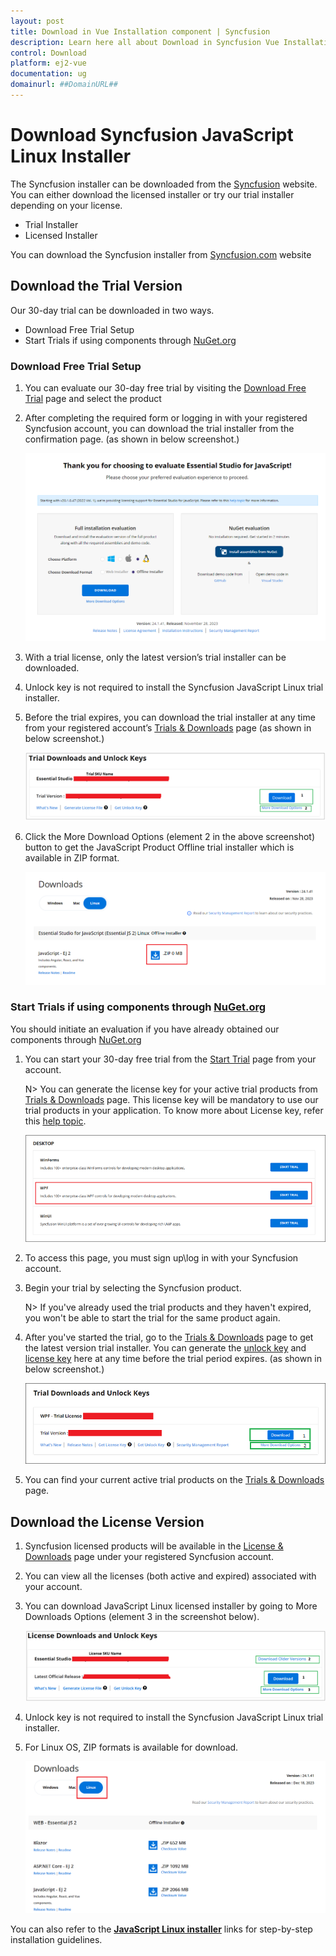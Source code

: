 ```yaml
---
layout: post
title: Download in Vue Installation component | Syncfusion
description: Learn here all about Download in Syncfusion Vue Installation component of Syncfusion Essential JS 2 and more.
control: Download 
platform: ej2-vue
documentation: ug
domainurl: ##DomainURL##
---
```


# Download Syncfusion JavaScript Linux Installer

The Syncfusion installer can be downloaded from the [Syncfusion](https://www.syncfusion.com/) website. You can either download the licensed installer or try our trial installer depending on your license.

   -	Trial Installer
   -	Licensed Installer

You can download the Syncfusion installer from [Syncfusion.com](https://www.syncfusion.com/) website 

## Download the Trial Version

Our 30-day trial can be downloaded in two ways.

* Download Free Trial Setup
* Start Trials if using components through [NuGet.org](https://www.nuget.org/packages?q=syncfusion)


### Download Free Trial Setup

1. You can evaluate our 30-day free trial by visiting the [Download Free Trial](https://www.syncfusion.com/downloads) page and select the product
2. After completing the required form or logging in with your registered Syncfusion account, you can download the trial installer from the confirmation page. (as shown in below screenshot.)

   ![Trial and downloads of Syncfusion JavaScript](images/trial-confirmation.png)
   
3. With a trial license, only the latest version’s trial installer can be downloaded.
4. Unlock key is not required to install the Syncfusion JavaScript Linux trial installer.
5. Before the trial expires, you can download the trial installer at any time from your registered account’s [Trials & Downloads](https://www.syncfusion.com/account/manage-trials/downloads) page (as shown in below screenshot.)
 
   ![Trial and downloads of Syncfusion JavaScript](images/trial-download.png)

6. Click the More Download Options (element 2 in the above screenshot) button to get the JavaScript Product Offline trial installer which is available in ZIP format.

   ![License and downloads of Syncfusion JavaScript](images/start-trial-download-offline-installer.png)

### Start Trials if using components through [NuGet.org](https://www.nuget.org/packages?q=syncfusion)

You should initiate an evaluation if you have already obtained our components through [NuGet.org](https://www.nuget.org/packages?q=syncfusion)

1. You can start your 30-day free trial from the [Start Trial](https://www.syncfusion.com/account/manage-trials/start-trials) page from your account.

   N> You can generate the license key for your active trial products from [Trials & Downloads](https://www.syncfusion.com/account/manage-trials/downloads) page. This license key will be mandatory to use our trial products in your application. To know more about License key, refer this [help topic](https://help.syncfusion.com/common/essential-studio/licensing/overview).
	
    ![Trial and downloads of Syncfusion JavaScript](images/start-trial-download.png)
   
2. To access this page, you must sign up\log in with your Syncfusion account.
3. Begin your trial by selecting the Syncfusion product. 

   N> If you've already used the trial products and they haven't expired, you won't be able to start the trial for the same product again.

4. After you've started the trial, go to the [Trials & Downloads](https://www.syncfusion.com/account/manage-trials/downloads) page to get the latest version trial installer. You can generate the [unlock key](https://www.syncfusion.com/kb/8069/how-to-generate-unlock-key-for-essentials-studio-products) and [license key](https://ej2.syncfusion.com/vue/documentation/licensing/license-key-generation) here at any time before the trial period expires. (as shown in below screenshot.)

   ![License and downloads of Syncfusion JavaScript](images/start-trial-download-installer.png)

5. You can find your current active trial products on the [Trials & Downloads](https://www.syncfusion.com/account/manage-trials/downloads) page.
   

## Download the License Version

1. Syncfusion licensed products will be available in the [License & Downloads](https://www.syncfusion.com/account/downloads) page under your registered Syncfusion account.
2. You can view all the licenses (both active and expired) associated with your account.
3. You can download JavaScript Linux licensed installer by going to More Downloads Options (element 3 in the screenshot below).

   ![License and downloads of Syncfusion JavaScript](images/license-download.png)
   
4. Unlock key is not required to install the Syncfusion JavaScript Linux trial installer.   
5. For Linux OS, ZIP formats is available for download.
   
   ![License and downloads of Syncfusion JavaScript](images/Linux_Download.PNG)

You can also refer to the [**JavaScript Linux installer**](https://ej2.syncfusion.com/vue/documentation/installation-and-upgrade/linux-installer/installation-using-linux-installer) links for step-by-step installation guidelines.	
